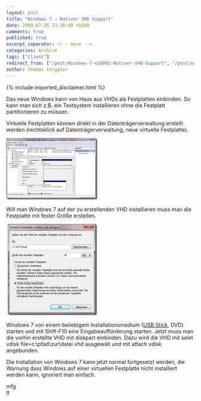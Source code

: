 ```yaml
---
layout: post
title: "Windows 7 – Nativer VHD Support"
date: 2009-07-25 23:30:00 +0200
comments: true
published: true
excerpt_separator: <!-- more -->
categories: Archive
tags: ["Client"]
redirect_from: ["/post/Windows-7-e28093-Nativer-VHD-Support", "/post/windows-7-e28093-nativer-vhd-support"]
author: thomas torggler
---
```

<!-- more -->
{% include imported_disclaimer.html %}
<p>Das neue Windows kann von Haus aus VHDs als Festplatten einbinden. So kann man sich z.B. ein Testsystem installieren ohne die Festplatt partitionieren zu m&uuml;ssen.</p>
<p>Virtuelle Festplatten k&ouml;nnen direkt in der Datentr&auml;gerverwaltung erstellt werden (rechtsklick auf Datentr&auml;gerverwaltung, neue virtuelle Festplatte).</p>
<p><a href="/assets/image_8.png"><img style="border-right-width: 0px; display: inline; border-top-width: 0px; border-bottom-width: 0px; border-left-width: 0px" title="image" src="/assets/image_thumb_8.png" border="0" alt="image" width="244" height="165" /></a></p>
<p>Will man Windows 7 auf der zu erstellenden VHD installieren muss man die Festplatte mit fester Gr&ouml;&szlig;e erstellen.</p>
<p>&nbsp;<a href="/assets/image_9.png"><img style="border-right-width: 0px; display: inline; border-top-width: 0px; border-bottom-width: 0px; border-left-width: 0px" title="image" src="/assets/image_thumb_9.png" border="0" alt="image" width="239" height="244" /></a></p>
<p>Windows 7 von einem beliebigem Installationsmedium (<a href="/post/Windows-7-e28093-Installation-mit-USB-Stick.aspx" target="_blank">USB Stick</a>, DVD) starten und mit Shift-F10 eine Eingabeaufforderung starten. Jetzt muss man die vorhin erstellte VHD mit diskpart einbinden. Dazu wird die VHD mit selet vdisk file=c:\pfad\zur\datei.vhd ausgew&auml;lt und mit attach vdisk angebunden.</p>
<p>Die Installation von Windows 7 kann jetzt normal fortgesetzt werden, die Warnung dass Windows auf einer virtuellen Festplatte nicht installiert werden kann, ignoriert man einfach.</p>
<p>mfg <br />tt</p>
